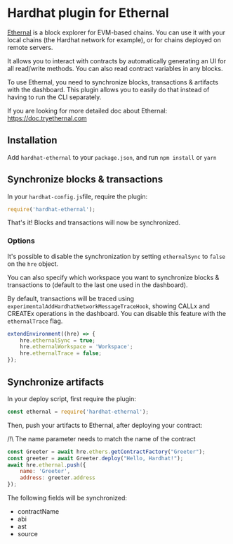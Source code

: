 # Hardhat plugin for Ethernal

[Ethernal](https://www.tryethernal.com) is a block explorer for EVM-based chains. You can use it with your local chains (the Hardhat network for example), or for chains deployed on remote servers.

It allows you to interact with contracts by automatically generating an UI for all read/write methods. You can also read contract variables in any blocks.

To use Ethernal, you need to synchronize blocks, transactions & artifacts with the dashboard. This plugin allows you to easily do that instead of having to run the CLI separately.

If you are looking for more detailed doc about Ethernal: https://doc.tryethernal.com

## Installation

Add ```hardhat-ethernal``` to your ```package.json```, and run ```npm install``` or ```yarn```

## Synchronize blocks & transactions

In your ```hardhat-config.js```file, require the plugin:
```js
require('hardhat-ethernal');
````

That's it! Blocks and transactions will now be synchronized.

### Options

It's possible to disable the synchronization by setting ```ethernalSync``` to ```false``` on the ```hre``` object.

You can also specify which workspace you want to synchronize blocks & transactions to (default to the last one used in the dashboard).

By default, transactions will be traced using ```experimentalAddHardhatNetworkMessageTraceHook```, showing CALLx and CREATEx operations in the dashboard.
You can disable this feature with the ```ethernalTrace``` flag.
```js
extendEnvironment((hre) => {
    hre.ethernalSync = true;
    hre.ethernalWorkspace = 'Workspace';
    hre.ethernalTrace = false;
});
```

## Synchronize artifacts

In your deploy script, first require the plugin:
```js
const ethernal = require('hardhat-ethernal');
```
Then, push your artifacts to Ethernal, after deploying your contract:

/!\ The name parameter needs to match the name of the contract
```js
const Greeter = await hre.ethers.getContractFactory("Greeter");
const greeter = await Greeter.deploy("Hello, Hardhat!");
await hre.ethernal.push({
    name: 'Greeter',
    address: greeter.address
});
```
The following fields will be synchronized:
- contractName
- abi
- ast
- source
